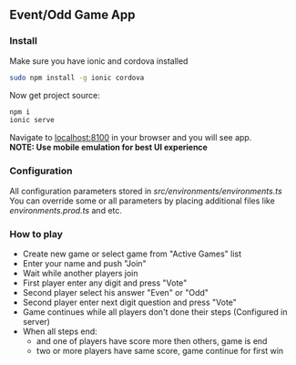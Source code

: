 ## Event/Odd Game App

### Install
Make sure you have ionic and cordova installed

```bash
sudo npm install -g ionic cordova
```
Now get project source:

```bash 
npm i
ionic serve
```

Navigate to [localhost:8100](http://localhost:8100) in your browser and you will see app.  
**NOTE: Use mobile emulation for best UI experience**

### Configuration
All configuration parameters stored in *src/environments/environments.ts*  
You can override some or all parameters by placing additional files like *environments.prod.ts* and etc. 

### How to play

- Create new game or select game from "Active Games" list
- Enter your name and push "Join"
- Wait while another players join
- First player enter any digit and press "Vote"
- Second player select his answer "Even" or "Odd"
- Second player enter next digit question and press "Vote"
- Game continues while all players don't done their steps (Configured in server)
- When all steps end:
  - and one of players have score more then others, game is end
  - two or more players have same score, game continue for first win
